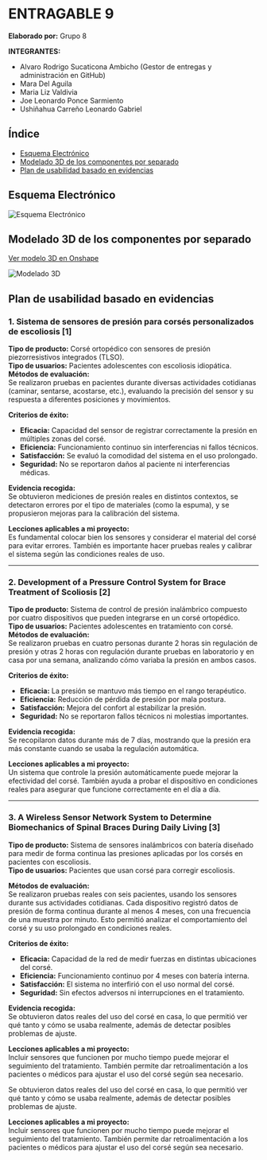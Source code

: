 # ENTRAGABLE 9  
**Elaborado por:** Grupo 8  

**INTEGRANTES:**  
- Alvaro Rodrigo Sucaticona Ambicho (Gestor de entregas y administración en GitHub)  
- Mara Del Aguila  
- Maria Liz Valdivia  
- Joe Leonardo Ponce Sarmiento  
- Ushiñahua Carreño Leonardo Gabriel  

## Índice
- [Esquema Electrónico](#esquema-electrónico)  
- [Modelado 3D de los componentes por separado](#modelado-3d-de-los-componentes-por-separado)  
- [Plan de usabilidad basado en evidencias](#plan-de-usabilidad-basado-en-evidencias)  

## Esquema Electrónico  
![Esquema Electrónico](https://i.imgur.com/YK1RhPU.png)

## Modelado 3D de los componentes por separado  
[Ver modelo 3D en Onshape](https://cad.onshape.com/documents/6591319ee9bbbc92ea372064/w/e4231bdc53cee7b7b584d948/e/517160454e6869ccc19b3208?renderMode=0&uiState=683fd32726113e3daca92956)  

![Modelado 3D](https://i.imgur.com/VAqy8yX.png)

## Plan de usabilidad basado en evidencias  

### 1. Sistema de sensores de presión para corsés personalizados de escoliosis [1]  
**Tipo de producto:** Corsé ortopédico con sensores de presión piezorresistivos integrados (TLSO).  
**Tipo de usuarios:** Pacientes adolescentes con escoliosis idiopática.  
**Métodos de evaluación:**  
Se realizaron pruebas en pacientes durante diversas actividades cotidianas (caminar, sentarse, acostarse, etc.), evaluando la precisión del sensor y su respuesta a diferentes posiciones y movimientos.  

**Criterios de éxito:**  
- **Eficacia:** Capacidad del sensor de registrar correctamente la presión en múltiples zonas del corsé.  
- **Eficiencia:** Funcionamiento continuo sin interferencias ni fallos técnicos.  
- **Satisfacción:** Se evaluó la comodidad del sistema en el uso prolongado.  
- **Seguridad:** No se reportaron daños al paciente ni interferencias médicas.  

**Evidencia recogida:**  
Se obtuvieron mediciones de presión reales en distintos contextos, se detectaron errores por el tipo de materiales (como la espuma), y se propusieron mejoras para la calibración del sistema.  

**Lecciones aplicables a mi proyecto:**  
Es fundamental colocar bien los sensores y considerar el material del corsé para evitar errores. También es importante hacer pruebas reales y calibrar el sistema según las condiciones reales de uso.

---

### 2. Development of a Pressure Control System for Brace Treatment of Scoliosis [2]  
**Tipo de producto:** Sistema de control de presión inalámbrico compuesto por cuatro dispositivos que pueden integrarse en un corsé ortopédico.  
**Tipo de usuarios:** Pacientes adolescentes en tratamiento con corsé.  
**Métodos de evaluación:**  
Se realizaron pruebas en cuatro personas durante 2 horas sin regulación de presión y otras 2 horas con regulación durante pruebas en laboratorio y en casa por una semana, analizando cómo variaba la presión en ambos casos.

**Criterios de éxito:**  
- **Eficacia:** La presión se mantuvo más tiempo en el rango terapéutico.  
- **Eficiencia:** Reducción de pérdida de presión por mala postura.  
- **Satisfacción:** Mejora del confort al estabilizar la presión.  
- **Seguridad:** No se reportaron fallos técnicos ni molestias importantes.  

**Evidencia recogida:**  
Se recopilaron datos durante más de 7 días, mostrando que la presión era más constante cuando se usaba la regulación automática.

**Lecciones aplicables a mi proyecto:**  
Un sistema que controle la presión automáticamente puede mejorar la efectividad del corsé. También ayuda a probar el dispositivo en condiciones reales para asegurar que funcione correctamente en el día a día.

---

### 3. A Wireless Sensor Network System to Determine Biomechanics of Spinal Braces During Daily Living [3]  
**Tipo de producto:** Sistema de sensores inalámbricos con batería diseñado para medir de forma continua las presiones aplicadas por los corsés en pacientes con escoliosis.  
**Tipo de usuarios:** Pacientes que usan corsé para corregir escoliosis.  

**Métodos de evaluación:**  
Se realizaron pruebas reales con seis pacientes, usando los sensores durante sus actividades cotidianas. Cada dispositivo registró datos de presión de forma continua durante al menos 4 meses, con una frecuencia de una muestra por minuto. Esto permitió analizar el comportamiento del corsé y su uso prolongado en condiciones reales.

**Criterios de éxito:**  
- **Eficacia:** Capacidad de la red de medir fuerzas en distintas ubicaciones del corsé.  
- **Eficiencia:** Funcionamiento continuo por 4 meses con batería interna.  
- **Satisfacción:** El sistema no interfirió con el uso normal del corsé.  
- **Seguridad:** Sin efectos adversos ni interrupciones en el tratamiento.  

**Evidencia recogida:**  
Se obtuvieron datos reales del uso del corsé en casa, lo que permitió ver qué tanto y cómo se usaba realmente, además de detectar posibles problemas de ajuste.

**Lecciones aplicables a mi proyecto:**  
Incluir sensores que funcionen por mucho tiempo puede mejorar el seguimiento del tratamiento. También permite dar retroalimentación a los pacientes o médicos para ajustar el uso del corsé según sea necesario.

Se obtuvieron datos reales del uso del corsé en casa, lo que permitió ver qué tanto y cómo se usaba realmente, además de detectar posibles problemas de ajuste.  

**Lecciones aplicables a mi proyecto:**  
Incluir sensores que funcionen por mucho tiempo puede mejorar el seguimiento del tratamiento. También permite dar retroalimentación a los pacientes o médicos para ajustar el uso del corsé según sea necesario.


